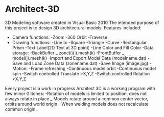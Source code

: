 # Architect-3D
3D Modeling software created in Visual Basic 2010
The intended purpose of this project is to design 3D architectural models.
Features included:
- Camera functions:
  -Zoom
  -360 Orbit
  -Traverse
- Drawing functions:
  -Line to
  -Square
  -Triangle
  -Curve
  -Rectangular Prism
  -Text Label(2D Text at 3D point)
  -Line Color and Fill Color
-Data storage:
  -BackBuffer  _     zone(i)(j).mesh(k)
  -FrontBuffer _       model(j).mesh(k)
  -Import and Export Model Data (modelname.dat)
  -Save and Load Zone Data (zonename.dat)
  -Save Image (image.jpg)
-Motion:
  -Frame refreshing
  -Continuous model orbit
  -Continuous model spin
  -Switch controlled Translate >X,Y,Z
  -Switch controlled Rotation  >X,Y,Z
  
Every project is a work in progress Architect 3D is a working program with few minor Glitches:
  -Rotation of models is limited to position, does not always rotate in place _
   Models rotate around a common center vector, orbits around world origin.
  -When welding models does not recalculate common origin.
  
